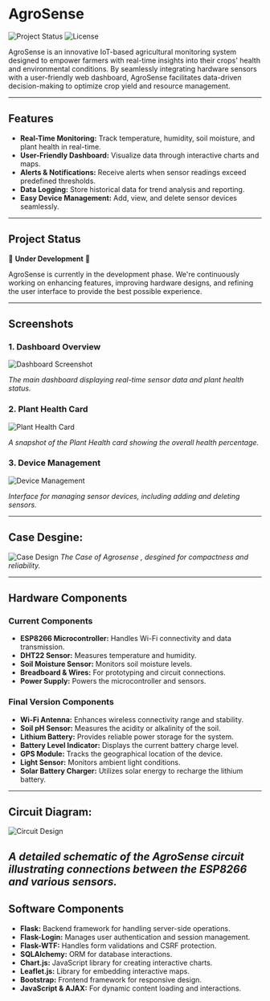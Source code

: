# AgroSense

![Project Status](https://img.shields.io/badge/status-Under_Development-yellow)
![License](https://img.shields.io/badge/license-MIT-green)

AgroSense is an innovative IoT-based agricultural monitoring system designed to empower farmers with real-time insights into their crops' health and environmental conditions. By seamlessly integrating hardware sensors with a user-friendly web dashboard, AgroSense facilitates data-driven decision-making to optimize crop yield and resource management.

---

## Features

- **Real-Time Monitoring:** Track temperature, humidity, soil moisture, and plant health in real-time.
- **User-Friendly Dashboard:** Visualize data through interactive charts and maps.
- **Alerts & Notifications:** Receive alerts when sensor readings exceed predefined thresholds.
- **Data Logging:** Store historical data for trend analysis and reporting.
- **Easy Device Management:** Add, view, and delete sensor devices seamlessly.

---

## Project Status

🚧 **Under Development** 🚧

AgroSense is currently in the development phase. We're continuously working on enhancing features, improving hardware designs, and refining the user interface to provide the best possible experience.

---

## Screenshots

### 1. Dashboard Overview

![Dashboard Screenshot](assets/screenshots/dashboard_overview.png)

*The main dashboard displaying real-time sensor data and plant health status.*

### 2. Plant Health Card

![Plant Health Card](assets/screenshots/plant_health_card.png)

*A snapshot of the Plant Health card showing the overall health percentage.*

### 3. Device Management

![Device Management](assets/screenshots/device_management.png)

*Interface for managing sensor devices, including adding and deleting sensors.*

---
## Case Desgine:
![Case Design](assets/Case/case_design.png)
*The Case of Agrosense , desgined for compactness and reliability.*

---
## Hardware Components

### Current Components

- **ESP8266 Microcontroller:** Handles Wi-Fi connectivity and data transmission.
- **DHT22 Sensor:** Measures temperature and humidity.
- **Soil Moisture Sensor:** Monitors soil moisture levels.
- **Breadboard & Wires:** For prototyping and circuit connections.
- **Power Supply:** Powers the microcontroller and sensors.

### Final Version Components

- **Wi-Fi Antenna:** Enhances wireless connectivity range and stability.
- **Soil pH Sensor:** Measures the acidity or alkalinity of the soil.
- **Lithium Battery:** Provides reliable power storage for the system.
- **Battery Level Indicator:** Displays the current battery charge level.
- **GPS Module:** Tracks the geographical location of the device.
- **Light Sensor:** Monitors ambient light conditions.
- **Solar Battery Charger:** Utilizes solar energy to recharge the lithium battery.

---

## Circuit Diagram:

![Circuit Design](assets/circuit_designs/circuit_design.png)

*A detailed schematic of the AgroSense circuit illustrating connections between the ESP8266 and various sensors.*
---
## Software Components

- **Flask:** Backend framework for handling server-side operations.
- **Flask-Login:** Manages user authentication and session management.
- **Flask-WTF:** Handles form validations and CSRF protection.
- **SQLAlchemy:** ORM for database interactions.
- **Chart.js:** JavaScript library for creating interactive charts.
- **Leaflet.js:** Library for embedding interactive maps.
- **Bootstrap:** Frontend framework for responsive design.
- **JavaScript & AJAX:** For dynamic content loading and interactions.


